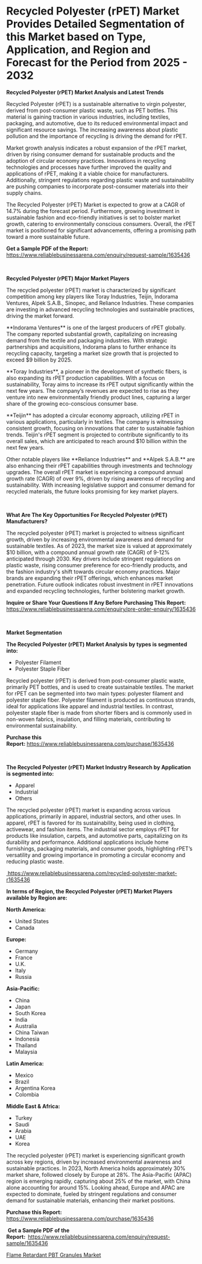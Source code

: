 <p><h1>Recycled Polyester (rPET) Market Provides Detailed Segmentation of this Market based on Type, Application, and Region and Forecast for the Period from 2025 - 2032</h1></p><p><strong>Recycled Polyester (rPET) Market Analysis and Latest Trends</strong></p>
<p><p>Recycled Polyester (rPET) is a sustainable alternative to virgin polyester, derived from post-consumer plastic waste, such as PET bottles. This material is gaining traction in various industries, including textiles, packaging, and automotive, due to its reduced environmental impact and significant resource savings. The increasing awareness about plastic pollution and the importance of recycling is driving the demand for rPET.</p><p>Market growth analysis indicates a robust expansion of the rPET market, driven by rising consumer demand for sustainable products and the adoption of circular economy practices. Innovations in recycling technologies and processes have further improved the quality and applications of rPET, making it a viable choice for manufacturers. Additionally, stringent regulations regarding plastic waste and sustainability are pushing companies to incorporate post-consumer materials into their supply chains.</p><p>The Recycled Polyester (rPET) Market is expected to grow at a CAGR of 14.7% during the forecast period. Furthermore, growing investment in sustainable fashion and eco-friendly initiatives is set to bolster market growth, catering to environmentally conscious consumers. Overall, the rPET market is positioned for significant advancements, offering a promising path toward a more sustainable future.</p></p>
<p><strong>Get a Sample PDF of the Report:&nbsp;</strong> <a href="https://www.reliablebusinessarena.com/enquiry/request-sample/1635436?utm_campaign=2483&utm_medium=2&utm_source=Github&utm_content=ia&utm_term=23032025&utm_id=recycled-polyester-rpet">https://www.reliablebusinessarena.com/enquiry/request-sample/1635436</a></p>
<p>&nbsp;</p>
<p><strong>Recycled Polyester (rPET) Major Market Players</strong></p>
<p><p>The recycled polyester (rPET) market is characterized by significant competition among key players like Toray Industries, Teijin, Indorama Ventures, Alpek S.A.B., Sinopec, and Reliance Industries. These companies are investing in advanced recycling technologies and sustainable practices, driving the market forward.</p><p>**Indorama Ventures** is one of the largest producers of rPET globally. The company reported substantial growth, capitalizing on increasing demand from the textile and packaging industries. With strategic partnerships and acquisitions, Indorama plans to further enhance its recycling capacity, targeting a market size growth that is projected to exceed $9 billion by 2025.</p><p>**Toray Industries**, a pioneer in the development of synthetic fibers, is also expanding its rPET production capabilities. With a focus on sustainability, Toray aims to increase its rPET output significantly within the next few years. The company’s revenues are expected to rise as they venture into new environmentally friendly product lines, capturing a larger share of the growing eco-conscious consumer base.</p><p>**Teijin** has adopted a circular economy approach, utilizing rPET in various applications, particularly in textiles. The company is witnessing consistent growth, focusing on innovations that cater to sustainable fashion trends. Teijin's rPET segment is projected to contribute significantly to its overall sales, which are anticipated to reach around $10 billion within the next few years.</p><p>Other notable players like **Reliance Industries** and **Alpek S.A.B.** are also enhancing their rPET capabilities through investments and technology upgrades. The overall rPET market is experiencing a compound annual growth rate (CAGR) of over 9%, driven by rising awareness of recycling and sustainability. With increasing legislative support and consumer demand for recycled materials, the future looks promising for key market players.</p></p>
<p>&nbsp;</p>
<p><strong>What Are The Key Opportunities For Recycled Polyester (rPET) Manufacturers?</strong></p>
<p><p>The recycled polyester (rPET) market is projected to witness significant growth, driven by increasing environmental awareness and demand for sustainable textiles. As of 2023, the market size is valued at approximately $10 billion, with a compound annual growth rate (CAGR) of 9-12% anticipated through 2030. Key drivers include stringent regulations on plastic waste, rising consumer preference for eco-friendly products, and the fashion industry's shift towards circular economy practices. Major brands are expanding their rPET offerings, which enhances market penetration. Future outlook indicates robust investment in rPET innovations and expanded recycling technologies, further bolstering market growth.</p></p>
<p><strong>Inquire or Share Your Questions If Any Before Purchasing This Report:</strong> <a href="https://www.reliablebusinessarena.com/enquiry/pre-order-enquiry/1635436?utm_campaign=2483&utm_medium=2&utm_source=Github&utm_content=ia&utm_term=23032025&utm_id=recycled-polyester-rpet">https://www.reliablebusinessarena.com/enquiry/pre-order-enquiry/1635436</a></p>
<p>&nbsp;</p>
<p><strong>Market Segmentation</strong></p>
<p><strong>The Recycled Polyester (rPET) Market Analysis by types is segmented into:</strong></p>
<p><ul><li>Polyester Filament</li><li>Polyester Staple Fiber</li></ul></p>
<p><p>Recycled polyester (rPET) is derived from post-consumer plastic waste, primarily PET bottles, and is used to create sustainable textiles. The market for rPET can be segmented into two main types: polyester filament and polyester staple fiber. Polyester filament is produced as continuous strands, ideal for applications like apparel and industrial textiles. In contrast, polyester staple fiber is made from shorter fibers and is commonly used in non-woven fabrics, insulation, and filling materials, contributing to environmental sustainability.</p></p>
<p><strong>Purchase this Report:&nbsp;</strong><a href="https://www.reliablebusinessarena.com/purchase/1635436?utm_campaign=2483&utm_medium=2&utm_source=Github&utm_content=ia&utm_term=23032025&utm_id=recycled-polyester-rpet">https://www.reliablebusinessarena.com/purchase/1635436</a></p>
<p>&nbsp;</p>
<p><strong>The Recycled Polyester (rPET) Market Industry Research by Application is segmented into:</strong></p>
<p><ul><li>Apparel</li><li>Industrial</li><li>Others</li></ul></p>
<p><p>The recycled polyester (rPET) market is expanding across various applications, primarily in apparel, industrial sectors, and other uses. In apparel, rPET is favored for its sustainability, being used in clothing, activewear, and fashion items. The industrial sector employs rPET for products like insulation, carpets, and automotive parts, capitalizing on its durability and performance. Additional applications include home furnishings, packaging materials, and consumer goods, highlighting rPET’s versatility and growing importance in promoting a circular economy and reducing plastic waste.</p></p>
<p><a href="https://www.reliablebusinessarena.com/recycled-polyester-market-r1635436?utm_campaign=2483&utm_medium=2&utm_source=Github&utm_content=ia&utm_term=23032025&utm_id=recycled-polyester-rpet">&nbsp;https://www.reliablebusinessarena.com/recycled-polyester-market-r1635436</a></p>
<p><strong>In terms of Region, the Recycled Polyester (rPET) Market Players available by Region are:</strong></p>
<p>
    <p> <strong> North America: </strong>
        <ul>
            <li>United States</li>
            <li>Canada</li>
        </ul>
        </p> 
    <p> <strong> Europe: </strong>
        <ul>
            <li>Germany</li>
            <li>France</li>
            <li>U.K.</li>
            <li>Italy</li>
            <li>Russia</li>
        </ul>
        </p> 
    <p> <strong> Asia-Pacific: </strong>
        <ul>
            <li>China</li>
            <li>Japan</li>
            <li>South Korea</li>
            <li>India</li>
            <li>Australia</li>
            <li>China Taiwan</li>
            <li>Indonesia</li>
            <li>Thailand</li>
            <li>Malaysia</li>
        </ul>
        </p> 
    <p> <strong> Latin America: </strong>
        <ul>
            <li>Mexico</li>
            <li>Brazil</li>
            <li>Argentina Korea</li>
            <li>Colombia</li>
        </ul>
        </p> 
    <p> <strong> Middle East & Africa: </strong>
        <ul>
            <li>Turkey</li>
            <li>Saudi</li>
            <li>Arabia</li>
            <li>UAE</li>
            <li>Korea</li>
        </ul>
    </p>
    </p>
<p><p>The recycled polyester (rPET) market is experiencing significant growth across key regions, driven by increased environmental awareness and sustainable practices. In 2023, North America holds approximately 30% market share, followed closely by Europe at 28%. The Asia-Pacific (APAC) region is emerging rapidly, capturing about 25% of the market, with China alone accounting for around 15%. Looking ahead, Europe and APAC are expected to dominate, fueled by stringent regulations and consumer demand for sustainable materials, enhancing their market positions.</p></p>
<p><strong>Purchase this Report: </strong><a href="https://www.reliablebusinessarena.com/purchase/1635436?utm_campaign=2483&utm_medium=2&utm_source=Github&utm_content=ia&utm_term=23032025&utm_id=recycled-polyester-rpet">https://www.reliablebusinessarena.com/purchase/1635436</a></p>
<p>&nbsp;<strong>Get a Sample PDF of the Report:&nbsp;&nbsp;</strong><a href="https://www.reliablebusinessarena.com/enquiry/request-sample/1635436?utm_campaign=2483&utm_medium=2&utm_source=Github&utm_content=ia&utm_term=23032025&utm_id=recycled-polyester-rpet">https://www.reliablebusinessarena.com/enquiry/request-sample/1635436</a></p>
<p><strong></strong></p>
<p><p><a href="https://github.com/stephaniwo144/Market-Research-Report-List-1/blob/main/flame-retardant-pbt-granules-market.md?utm_campaign=2483&utm_medium=2&utm_source=Github&utm_content=ia&utm_term=23032025&utm_id=recycled-polyester-rpet">Flame Retardant PBT Granules Market</a></p></p>
